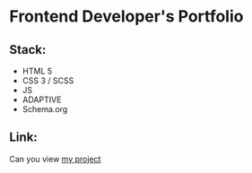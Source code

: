 # Frontend Developer's Portfolio

## Stack:
- HTML 5
- CSS 3 / SCSS
- JS
- ADAPTIVE
- Schema.org

## Link:
Can you view [my project](https://fedoryeager.github.io/iPhone14Pro/)